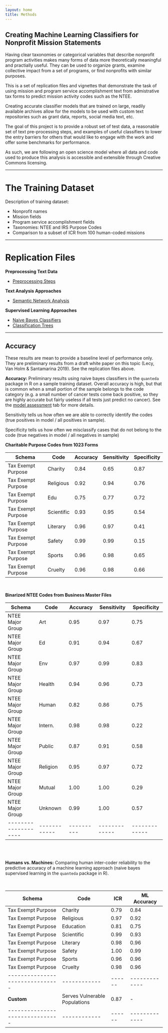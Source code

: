 ```yaml
---
layout: home
title: Methods
---
```


## Creating Machine Learning Classifiers for Nonprofit Mission Statements


Having clear taxonomies or categorical variables that describe nonprofit program activities makes many forms of data more theoretically meaningful and practially useful. They can be used to organize grants, examine collective impact from a set of programs, or find nonprofits with similar purposes. 

This is a set of replication files and vignettes that demonstrate the task of using mission and program service accomplishment text from admistrative tax forms to predict mission activity codes such as the NTEE.

Creating accurate classifier models that are trained on large, readily available archives allow for the models to be used with custom text repositories such as grant data, reports, social media text, etc. 

The goal of this project is to provide a robust set of test data, a reasonable set of text pre-processing steps, and examples of useful classifiers to lower the entry barriers for others that would like to engage with the work and offer some benchmarks for performance. 

As such, we are following an open science model where all data and code used to produce this analysis is accessible and extensible through Creative Commons licensing. 

------------------------

# The Training Dataset

Description of training dataset:

* Nonprofit names
* Mission fields 
* Program service accomplishment fields 
* Taxonomies: NTEE and IRS Purpose Codes
* Comparison to a subset of ICR from 100 human-coded missions

---------------------------

# Replication Files

**Preprocessing Text Data** 

* [Preprocessing Steps](tutorials/Preprocessing.html) 


**Text Analysis Approaches**

* [Semantic Network Analysis](tutorials/semantic_networks.html)  

**Supervised Learning Approaches**  

* [Naive Bayes Classifiers](tutorials/Naive_Bayes.html)
* [Classification Trees](tutorials/Classification_Trees.html)



-------------------------

## Accuracy

These results are mean to provide a baseline level of performance only. They are preliminary results from a draft white paper on this topic (Lecy, Van Holm & Santamarina 2019). See the replication files above. 


**Accuracy:** Preliminary results using naive bayes classifiers in the `quanteda` package in R on a sample training dataset. Overall accuracy is high, but that is common when a small portion of the sample belongs to the code category (e.g. a small number of cancer tests come back positive, so they are highly accurate but fairly useless if all tests just predict no cancer). See the [model assessment](https://nonprofit-open-data-collective.github.io/machine_learning_mission_codes/accuracy/) tab for more details. 

Sensitivity tells us how often we are able to correctly identify the codes (true positives in model / all positives in sample).

Specificity tells us how often we misclassify cases that do not belong to the code (true negatives in model / all negatives in sample)

**Charitable Purpose Codes from 1023 Forms**
 
| Schema             | Code       | Accuracy | Sensitivity | Specificity |  
|--------------------|------------|----------|-------------|-------------|  
| Tax Exempt Purpose | Charity    | 0.84     | 0.65        | 0.87        |  
| Tax Exempt Purpose | Religious  | 0.92     | 0.94        | 0.76        | 
| Tax Exempt Purpose | Edu        | 0.75     | 0.77        | 0.72        | 
| Tax Exempt Purpose | Scientific | 0.93     | 0.95        | 0.54        | 
| Tax Exempt Purpose | Literary   | 0.96     | 0.97        | 0.41        | 
| Tax Exempt Purpose | Safety     | 0.99     | 0.99        | 0.15        | 
| Tax Exempt Purpose | Sports     | 0.96     | 0.98        | 0.65        | 
| Tax Exempt Purpose | Cruelty    | 0.96     | 0.98        | 0.66        | 

<br>

**Binarized NTEE Codes from Business Master Files**

| Schema             | Code       | Accuracy | Sensitivity | Specificity |  
|--------------------|------------|----------|-------------|-------------| 
| NTEE Major Group   | Art        | 0.95     | 0.97        | 0.75        | 
| NTEE Major Group   | Ed         | 0.91     | 0.94        | 0.67        | 
| NTEE Major Group   | Env        | 0.97     | 0.99        | 0.83        | 
| NTEE Major Group   | Health     | 0.94     | 0.96        | 0.73        | 
| NTEE Major Group   | Human      | 0.82     | 0.86        | 0.75        | 
| NTEE Major Group   | Intern.    | 0.98     | 0.98        | 0.22        | 
| NTEE Major Group   | Public     | 0.87     | 0.91        | 0.58        | 
| NTEE Major Group   | Religion   | 0.95     | 0.97        | 0.72        | 
| NTEE Major Group   | Mutual     | 1.00     | 1.00        | 0.29        | 
| NTEE Major Group   | Unknown    | 0.99     | 1.00        | 0.57        |  
|--------------------|------------|----------|-------------|-------------|  


<br><br>



**Humans vs. Machines:** Comparing human inter-coder reliability to the predictive accuracy of a machine learning approach (naive bayes supervised learning in the `quanteda` package in R).

<br>


| Schema                        | Code       | ICR  | ML Accuracy | 
|-------------------------------|------------|------|-------------| 
| Tax Exempt Purpose            | Charity    | 0.79 | 0.84        | 
| Tax Exempt Purpose            | Religious  | 0.97 | 0.92        | 
| Tax Exempt Purpose            | Education  | 0.81 | 0.75        | 
| Tax Exempt Purpose            | Scientific | 0.99 | 0.93        | 
| Tax Exempt Purpose            | Literary   | 0.98 | 0.96        | 
| Tax Exempt Purpose            | Safety     | 1.00 | 0.99        | 
| Tax Exempt Purpose            | Sports     | 0.96 | 0.96        | 
| Tax Exempt Purpose            | Cruelty    | 0.98 | 0.96        | 
|-------------------------------|------------|------|-------------| 
| **Custom**                    |  Serves Vulnerable Populations   | 0.87 | -           | 
|-------------------------------|------------|------|-------------| 





